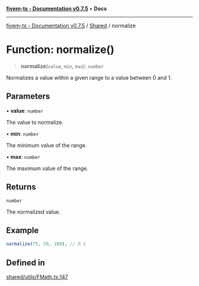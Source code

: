 [**fivem-ts - Documentation v0.7.5**](../../../README.md) • **Docs**

***

[fivem-ts - Documentation v0.7.5](../../../README.md) / [Shared](../README.md) / normalize

# Function: normalize()

> **normalize**(`value`, `min`, `max`): `number`

Normalizes a value within a given range to a value between 0 and 1.

## Parameters

• **value**: `number`

The value to normalize.

• **min**: `number`

The minimum value of the range.

• **max**: `number`

The maximum value of the range.

## Returns

`number`

The normalized value.

## Example

```ts
normalize(75, 50, 100); // 0.5
```

## Defined in

[shared/utils/FMath.ts:147](https://github.com/Purpose-Dev/fivem-ts/blob/main/src/shared/utils/FMath.ts#L147)

